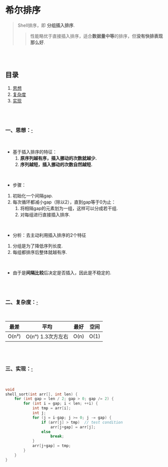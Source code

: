 # 希尔排序
> Shell排序，即 **分组插入排序**.
>
>> 性能略优于直接插入排序，适合**数据量中等**的排序，但**没有快排表现那么好**.

<br><br>

## 目录

1. [思想]()
2. [复杂度]()
3. [实现]()

<br><br>

### 一、思想：[·](#目录)

<br>

- 基于插入排序的特征：
   1. **原序列越有序，插入挪动的次数就越少.**
   2. **序列越短，插入挪动的次数自然越短.**

<br>

- 步骤：

1. 初始化一个间隔gap.
2. 每次循环都减小gap（除以2），直到gap等于0为止：
   1. 将相隔gap的元素划为一组，这样可以分成若干组.
   2. 对每组进行直接插入排序.

<br>

- 分析：去主动利用插入排序的2个特征

1. 分组是为了降低序列长度.
2. 每组都排序后整体就越有序.

<br>

- 由于是**间隔比较**后决定是否插入，因此是不稳定的.

<br><br>

### 二、复杂度：[·](#目录)

<br>

| 最差 | 平均 | 最好 | 空间 |
| :---: | :---: | :---: | :---: |
| O(n²) | O(nⁿ) 1.3次方左右 | O(n) | O(1) |

<br><br>

### 三、实现：[·](#目录)

<br>

```C++
void
shell_sort(int arr[], int len) {
    for (int gap = len / 2; gap > 0; gap /= 2) {
        for (int i = gap; i < len; ++i) {
            int tmp = arr[i];
            int j;
            for (j = i-gap; j >= 0; j -= gap) {
                if (arr[j] > tmp)  // test condition
                    arr[j+gap] = arr[j];
                else
                    break;
            }
            arr[j+gap] = tmp;
        }
    }
}
```
